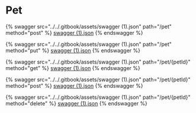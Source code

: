 # Pet

{% swagger src="../../.gitbook/assets/swagger (1).json" path="/pet" method="post" %}
[swagger (1).json](<../../.gitbook/assets/swagger (1).json>)
{% endswagger %}

{% swagger src="../../.gitbook/assets/swagger (1).json" path="/pet" method="put" %}
[swagger (1).json](<../../.gitbook/assets/swagger (1).json>)
{% endswagger %}

{% swagger src="../../.gitbook/assets/swagger (1).json" path="/pet/{petId}" method="get" %}
[swagger (1).json](<../../.gitbook/assets/swagger (1).json>)
{% endswagger %}

{% swagger src="../../.gitbook/assets/swagger (1).json" path="/pet/{petId}" method="post" %}
[swagger (1).json](<../../.gitbook/assets/swagger (1).json>)
{% endswagger %}

{% swagger src="../../.gitbook/assets/swagger (1).json" path="/pet/{petId}" method="delete" %}
[swagger (1).json](<../../.gitbook/assets/swagger (1).json>)
{% endswagger %}
